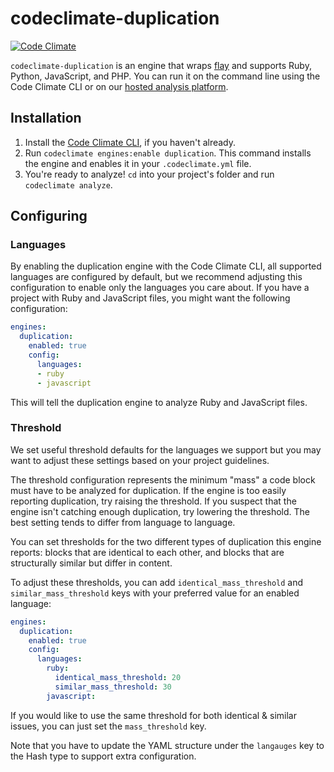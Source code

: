 # codeclimate-duplication

[![Code Climate](https://codeclimate.com/github/codeclimate/codeclimate-duplication/badges/gpa.svg)](https://codeclimate.com/github/codeclimate/codeclimate-duplication)

`codeclimate-duplication` is an engine that wraps [flay] and supports Ruby,
Python, JavaScript, and PHP. You can run it on the command line using the Code
Climate CLI or on our [hosted analysis platform][codeclimate].

## Installation

1. Install the [Code Climate CLI][cli], if you haven't already.
2. Run `codeclimate engines:enable duplication`. This command installs the
   engine and enables it in your `.codeclimate.yml` file.
3. You're ready to analyze! `cd` into your project's folder and run `codeclimate
   analyze`.

## Configuring

### Languages

By enabling the duplication engine with the Code Climate CLI, all supported
languages are configured by default, but we recommend adjusting this
configuration to enable only the languages you care about. If you have a project
with Ruby and JavaScript files, you might want the following configuration:

```yaml
engines:
  duplication:
    enabled: true
    config:
      languages:
      - ruby
      - javascript
```

This will tell the duplication engine to analyze Ruby and JavaScript files.

### Threshold

We set useful threshold defaults for the languages we support but you may want
to adjust these settings based on your project guidelines.

The threshold configuration represents the minimum "mass" a code block must have
to be analyzed for duplication. If the engine is too easily reporting
duplication, try raising the threshold. If you suspect that the engine isn't
catching enough duplication, try lowering the threshold. The best setting tends
to differ from language to language.

You can set thresholds for the two different types of duplication this engine
reports: blocks that are identical to each other, and blocks that are
structurally similar but differ in content.

To adjust these thresholds, you can add `identical_mass_threshold` and
`similar_mass_threshold` keys with your preferred value for
an enabled language:

```yaml
engines:
  duplication:
    enabled: true
    config:
      languages:
        ruby:
          identical_mass_threshold: 20
          similar_mass_threshold: 30
        javascript:
```

If you would like to use the same threshold for both identical & similar issues,
you can just set the `mass_threshold` key.

Note that you have to update the YAML structure under the `langauges` key to
the Hash type to support extra configuration.

[codeclimate]: https://codeclimate.com/dashboard
[flay]: https://github.com/seattlerb/flay
[cli]: https://github.com/codeclimate/codeclimate
